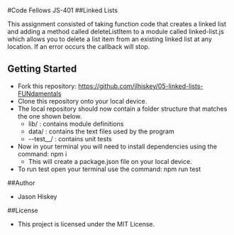 #Code Fellows JS-401
##Linked Lists

This assignment consisted of taking function code that creates a linked list and adding a method called deleteListItem to a module called linked-list.js which allows you to delete a list item from an existing linked list at any location. If an error occurs the callback will stop.

## Getting Started
- Fork this repository: https://github.com/jlhiskey/05-linked-lists-FUNdamentals
- Clone this repository onto your local device.
- The local repository should now contain a folder structure that matches the one shown below.
    - lib/ : contains module definitions
    - data/ : contains the text files used by the program
    - --test__/ : contains unit tests
 - Now in your terminal you will need to install dependencies using 
the command:  npm i 
    - This will create a package.json file on your local device.
- To run test open your terminal use the command: npm run test

##Author 
- Jason Hiskey

##License 
- This project is licensed under the MIT License.
